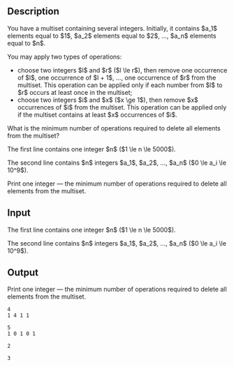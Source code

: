 ## Description

<div><p>You have a multiset containing several integers. Initially, it contains $a_1$ elements equal to $1$, $a_2$ elements equal to $2$, ..., $a_n$ elements equal to $n$.</p><p>You may apply two types of operations:</p><ul> <li> choose two integers $l$ and $r$ ($l \le r$), then remove one occurrence of $l$, one occurrence of $l + 1$, ..., one occurrence of $r$ from the multiset. This operation can be applied only if each number from $l$ to $r$ occurs at least once in the multiset; </li><li> choose two integers $i$ and $x$ ($x \ge 1$), then remove $x$ occurrences of $i$ from the multiset. This operation can be applied only if the multiset contains at least $x$ occurrences of $i$. </li></ul><p>What is the minimum number of operations required to delete all elements from the multiset?</p></div><div class="input-specification"><p>The first line contains one integer $n$ ($1 \le n \le 5000$).</p><p>The second line contains $n$ integers $a_1$, $a_2$, ..., $a_n$ ($0 \le a_i \le 10^9$).</p></div><div class="output-specification"><p>Print one integer — the minimum number of operations required to delete all elements from the multiset.</p></div>

## Input

<p>The first line contains one integer $n$ ($1 \le n \le 5000$).</p><p>The second line contains $n$ integers $a_1$, $a_2$, ..., $a_n$ ($0 \le a_i \le 10^9$).</p>

## Output

<p>Print one integer — the minimum number of operations required to delete all elements from the multiset.</p>





```input1
4
1 4 1 1
```




```input2
5
1 0 1 0 1
```




```output1
2
```




```output2
3
```


